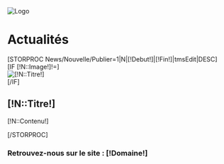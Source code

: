 <div class="PagePrint">
	<div class="EntetePrint">
		<div class="LogoPrint"><img src="/Skins/Gabarit1/Img/Logo.jpg" alt="Logo"/></div>
	</div>
	<h1>Actualit&eacute;s</h1>
	[STORPROC News/Nouvelle/Publier=1|N|[!Debut!]|[!Fin!]|tmsEdit|DESC]
		<div class="ArtPrint">
			[IF [!N::Image!]!=]
				<div class="ImgPrint">
					<img src="/[!N::Image!].limit.100x80.jpg" alt="[!N::Titre!]" />
				</div>
			[/IF]
			<div [IF [!N::Image!]!=]class="TextImgPrint"[ELSE]class="TextPrint"[/IF]>
				<h2>[!N::Titre!]</h2>
				<p>[!N::Contenu!]</p>
			</div>
		</div>
	[/STORPROC]
	<div class="PiedPrint">
		<h3>Retrouvez-nous sur le site : [!Domaine!]</h3>
	</div>
</div>